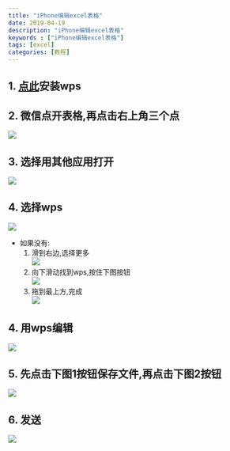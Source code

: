 ```yaml
---
title: "iPhone编辑excel表格"
date: 2019-04-19
description: "iPhone编辑excel表格"
keywords : ["iPhone编辑excel表格"]
tags: [excel]
categories: [教程]
---
```


## 1. [点此](https://apps.apple.com/cn/app/wps-office/id599852710)安装wps
## 2. 微信点开表格,再点击右上角三个点
![](/images/guide/ios/excel/1.jpg)
## 3. 选择用其他应用打开
![](/images/guide/ios/excel/2.jpg)
## 4. 选择wps
![](/images/guide/ios/excel/6.jpg)
- 如果没有:
    1. 滑到右边,选择更多  
    ![](/images/guide/ios/excel/3.jpg)
    2. 向下滑动找到wps,按住下图按钮  
    ![](/images/guide/ios/excel/4.jpg)
    3. 拖到最上方,完成  
    ![](/images/guide/ios/excel/5.jpg)
## 4. 用wps编辑
![](/images/guide/ios/excel/7.jpg)
## 5. 先点击下图1按钮保存文件,再点击下图2按钮
![](/images/guide/ios/excel/8.jpg)
## 6. 发送
![](/images/guide/ios/excel/9.jpg)
